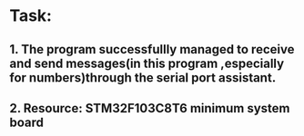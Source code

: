 # Task:
## 1. The program successfullly managed to receive and send messages(in this program ,especially for numbers)through the serial port assistant.
## 2. Resource: STM32F103C8T6 minimum system board
